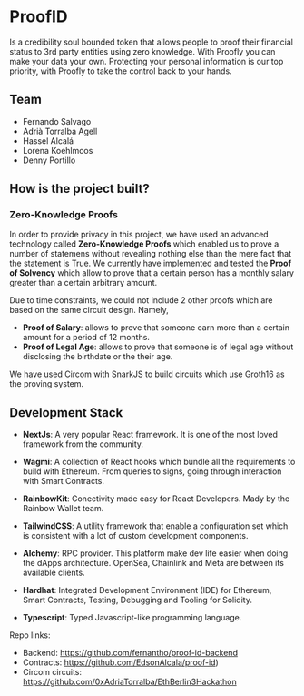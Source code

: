 # ProofID
Is a credibility soul bounded token that allows people to proof their financial status to 3rd party entities using zero knowledge. With Proofly you can make your data your own. Protecting your personal information is our top priority, with Proofly to take the control back to your hands.


## Team

- Fernando Salvago
- Adrià Torralba Agell
- Hassel Alcalá 
- Lorena Koehlmoos
- Denny Portillo 

## How is the project built?

### Zero-Knowledge Proofs

In order to provide privacy in this project, we have used an advanced technology called **Zero-Knowledge Proofs** which enabled us to prove a number of statemens without revealing nothing else than the mere fact that the statement is True. We currently have implemented and tested the **Proof of Solvency** which allow to prove that a certain person has a monthly salary greater than a certain arbitrary amount.

Due to time constraints, we could not include 2 other proofs which are based on the same circuit design. Namely, 

- **Proof of Salary**: allows to prove that someone earn more than a certain amount for a period of 12 months.
- **Proof of Legal Age**: allows to prove that someone is of legal age without disclosing the birthdate or the their age.

We have used Circom with SnarkJS to build circuits which use Groth16 as the proving system.


## Development Stack

- **NextJs**: A very popular React framework. It is one of the most loved framework from the community.

- **Wagmi**: A collection of React hooks which bundle all the requirements to build with Ethereum. From queries to signs, going through interaction with Smart Contracts.

- **RainbowKit**: Conectivity made easy for React Developers. Mady by the Rainbow Wallet team.

- **TailwindCSS**: A utility framework that enable a configuration set which is consistent with a lot of custom development components.


- **Alchemy**: RPC provider. This platform make dev life easier when doing the dApps architecture. OpenSea, Chainlink and Meta are between its available clients.

- **Hardhat**: Integrated Development Environment (IDE) for Ethereum, Smart Contracts, Testing, Debugging and Tooling for Solidity.

- **Typescript**: Typed Javascript-like programming language.

Repo links:
- Backend: https://github.com/fernantho/proof-id-backend
- Contracts: https://github.com/EdsonAlcala/proof-id)
- Circom circuits: https://github.com/0xAdriaTorralba/EthBerlin3Hackathon



